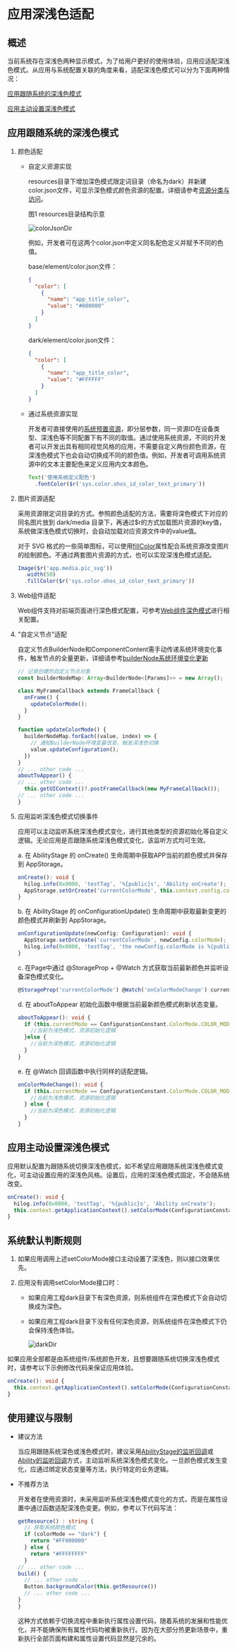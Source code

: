 # 应用深浅色适配

## 概述

当前系统存在深浅色两种显示模式，为了给用户更好的使用体验，应用应适配深浅色模式。从应用与系统配置关联的角度来看，适配深浅色模式可以分为下面两种情况：

[应用跟随系统的深浅色模式](#应用跟随系统的深浅色模式)

[应用主动设置深浅色模式](#应用主动设置深浅色模式)

## 应用跟随系统的深浅色模式

1. 颜色适配

   - 自定义资源实现

     resources目录下增加深色模式限定词目录（命名为dark）并新建color.json文件，可显示深色模式颜色资源的配置。详细请参考[资源分类与访问](../quick-start/resource-categories-and-access.md)。

     图1 resources目录结构示意

     ![colorJsonDir](figures/colorJsonDir.png)
    
     例如，开发者可在这两个color.json中定义同名配色定义并赋予不同的色值。
    
     base/element/color.json文件：
    
     ```json
     {
       "color": [
         {
           "name": "app_title_color",
           "value": "#000000"
         }
       ]
     }
     ```
    
     dark/element/color.json文件：
    
     ```json
     {
       "color": [
         {
           "name": "app_title_color",
           "value": "#FFFFFF"
         }
       ]
     }
     ```

   - 通过系统资源实现

     开发者可直接使用的[系统预置资源](../quick-start/resource-categories-and-access.md#系统资源)，即分层参数，同一资源ID在设备类型、深浅色等不同配置下有不同的取值。通过使用系统资源，不同的开发者可以开发出具有相同视觉风格的应用，不需要自定义两份颜色资源，在深浅色模式下也会自动切换成不同的颜色值。例如，开发者可调用系统资源中的文本主要配色来定义应用内文本颜色。

     ```ts
     Text('使用系统定义配色')
       .fontColor($r('sys.color.ohos_id_color_text_primary'))
     ```

2. 图片资源适配

    采用资源限定词目录的方式。参照颜色适配的方法，需要将深色模式下对应的同名图片放到 dark/media 目录下，再通过$r的方式加载图片资源的key值，系统做深浅色模式切换时，会自动加载对应资源文件中的value值。

    对于 SVG 格式的一些简单图标，可以使用[fillColor](arkts-graphics-display.md#显示矢量图)属性配合系统资源改变图片的绘制颜色。不通过两套图片资源的方式，也可以实现深浅色模式适配。

    ```ts
    Image($r('app.media.pic_svg'))
      .width(50)
      .fillColor($r('sys.color.ohos_id_color_text_primary'))
    ```

3. Web组件适配

    Web组件支持对前端页面进行深色模式配置，可参考[Web组件深色模式](../web/web-set-dark-mode.md)进行相关配置。

4. "自定义节点"适配

    自定义节点BuilderNode和ComponentContent需手动传递系统环境变化事件，触发节点的全量更新，详细请参考[builderNode系统环境变化更新](../reference/apis-arkui/js-apis-arkui-builderNode.md#updateconfiguration12)

    ```ts
    // 记录创建的自定义节点对象
    const builderNodeMap: Array<BuilderNode<[Params]>> = new Array();

    class MyFrameCallback extends FrameCallback {
      onFrame() {
        updateColorMode();
      }
    }

    function updateColorMode() {
      builderNodeMap.forEach((value, index) => {
        // 通知BuilderNode环境变量改变，触发深浅色切换
        value.updateConfiguration();
      })
    }
    // ... other code ...
    aboutToAppear() {
    // ... other code ...
      this.getUIContext()?.postFrameCallback(new MyFrameCallback());
    // ... other code ...
    }
    ```

5. 应用监听深浅色模式切换事件

    应用可以主动监听系统深浅色模式变化，进行其他类型的资源初始化等自定义逻辑。无论应用是否跟随系统深浅色模式变化，该监听方式均可生效。

    a. 在 AbilityStage 的 onCreate() 生命周期中获取APP当前的颜色模式并保存到 AppStorage。

    ```ts
    onCreate(): void {
      hilog.info(0x0000, 'testTag', '%{public}s', 'Ability onCreate');
      AppStorage.setOrCreate('currentColorMode', this.context.config.colorMode);
    }
    ```

    b. 在 AbilityStage 的 onConfigurationUpdate() 生命周期中获取最新变更的颜色模式并刷新到 AppStorage。

    ```ts
    onConfigurationUpdate(newConfig: Configuration): void {
      AppStorage.setOrCreate('currentColorMode', newConfig.colorMode);
      hilog.info(0x0000, 'testTag', 'the newConfig.colorMode is %{public}s', JSON.stringify(AppStorage.get('currentColorMode')) ?? '');
    }
    ```

    c. 在Page中通过 @StorageProp + @Watch 方式获取当前最新颜色并监听设备深色模式变化。

    ```ts
    @StorageProp('currentColorMode') @Watch('onColorModeChange') currentMode: number = ConfigurationConstant.ColorMode.COLOR_MODE_LIGHT;
    ```

    d. 在 aboutToAppear 初始化函数中根据当前最新颜色模式刷新状态变量。

    ```ts
    aboutToAppear(): void {
      if (this.currentMode == ConfigurationConstant.ColorMode.COLOR_MODE_LIGHT) {
        //当前为浅色模式，资源初始化逻辑
      }else {
        //当前为深色模式，资源初始化逻辑
      }
    }
    ```

    e. 在 @Watch 回调函数中执行同样的适配逻辑。

    ```ts
    onColorModeChange(): void {
      if (this.currentMode == ConfigurationConstant.ColorMode.COLOR_MODE_LIGHT) {
        //当前为浅色模式，资源初始化逻辑
      } else {
        //当前为深色模式，资源初始化逻辑
      }
    }
    ```

## 应用主动设置深浅色模式

应用默认配置为跟随系统切换深浅色模式，如不希望应用跟随系统深浅色模式变化，可主动设置应用的深浅色风格。设置后，应用的深浅色模式固定，不会随系统改变。

```ts
onCreate(): void {
  hilog.info(0x0000, 'testTag', '%{public}s', 'Ability onCreate');
  this.context.getApplicationContext().setColorMode(ConfigurationConstant.ColorMode.COLOR_MODE_DARK);
}
```

## 系统默认判断规则

1. 如果应用调用上述setColorMode接口主动设置了深浅色，则以接口效果优先。

2. 应用没有调用setColorMode接口时：

   - 如果应用工程dark目录下有深色资源，则系统组件在深色模式下会自动切换成为深色。

   - 如果应用工程dark目录下没有任何深色资源，则系统组件在深色模式下仍会保持浅色体验。

     ![darkDir](figures/darkDir.png)

如果应用全部都是由系统组件/系统颜色开发，且想要跟随系统切换深浅色模式时，请参考以下示例修改代码来保证应用体验。

```ts
onCreate(): void {
  this.context.getApplicationContext().setColorMode(ConfigurationConstant.ColorMode.COLOR_MODE_NOT_SET);
}
```

## 使用建议与限制

- 建议方法

  当应用跟随系统深色或浅色模式时，建议采用[AbilityStage的监听回调](../reference/apis-ability-kit/js-apis-app-ability-abilityStage.md#onconfigurationupdate)或[Ability的监听回调](../reference/apis-ability-kit/js-apis-app-ability-ability.md#abilityonconfigurationupdate)方式，主动监听系统深浅色模式变化。一旦颜色模式发生变化，应通过绑定状态变量等方法，执行特定的业务逻辑。

- 不推荐方法

  开发者在使用资源时，未采用监听系统深浅色模式变化的方式，而是在属性设置中通过函数适配深浅色变更。例如，参考以下代码写法：

  ```ts
  getResource() : string {
    // 获取系统颜色模式
    if (colorMode == "dark") {
      return "#FF000000"
    } else {
      return "#FFFFFFFF"
    }
  // ... other code ...
  build() {
    // ... other code ...
    Button.backgroundColor(this.getResource())
    // ... other code ...
  }
  }
  ```
  这种方式依赖于切换流程中重新执行属性设置代码，随着系统的发展和性能优化，并不能确保所有属性代码均被重新执行。因为在大部分热更新场景中，重新执行全部页面构建和属性设置代码显然是冗余的。